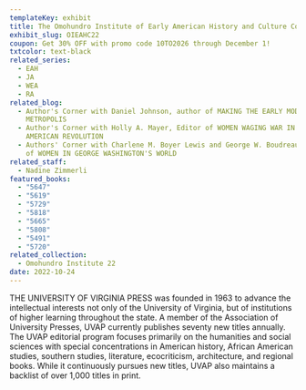 ```yaml
---
templateKey: exhibit
title: The Omohundro Institute of Early American History and Culture Conference 2022
exhibit_slug: OIEAHC22
coupon: Get 30% OFF with promo code 10TO2026 through December 1!
txtcolor: text-black
related_series:
  - EAH
  - JA
  - WEA
  - RA
related_blog:
  - Author's Corner with Daniel Johnson, author of MAKING THE EARLY MODERN
    METROPOLIS
  - Author's Corner with Holly A. Mayer, Editor of WOMEN WAGING WAR IN THE
    AMERICAN REVOLUTION
  - Authors' Corner with Charlene M. Boyer Lewis and George W. Boudreau, editors
    of WOMEN IN GEORGE WASHINGTON'S WORLD
related_staff:
  - Nadine Zimmerli
featured_books:
  - "5647"
  - "5619"
  - "5729"
  - "5818"
  - "5665"
  - "5808"
  - "5491"
  - "5720"
related_collection:
  - Omohundro Institute 22
date: 2022-10-24
---
```

THE UNIVERSITY OF VIRGINIA PRESS was founded in 1963 to advance the intellectual interests not only of the University of Virginia, but of institutions of higher learning throughout the state. A member of the Association of University Presses, UVAP currently publishes seventy new titles annually. The UVAP editorial program focuses primarily on the humanities and social sciences with special concentrations in American history, African American studies, southern studies, literature, ecocriticism, architecture, and regional books. While it continuously pursues new titles, UVAP also maintains a backlist of over 1,000 titles in print.